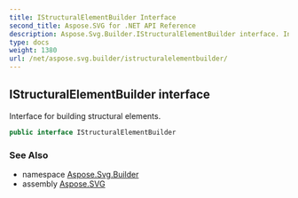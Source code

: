 ```yaml
---
title: IStructuralElementBuilder Interface
second_title: Aspose.SVG for .NET API Reference
description: Aspose.Svg.Builder.IStructuralElementBuilder interface. Interface for building structural elements
type: docs
weight: 1380
url: /net/aspose.svg.builder/istructuralelementbuilder/
---
```

## IStructuralElementBuilder interface

Interface for building structural elements.

```csharp
public interface IStructuralElementBuilder
```

### See Also

* namespace [Aspose.Svg.Builder](../../aspose.svg.builder/)
* assembly [Aspose.SVG](../../)
